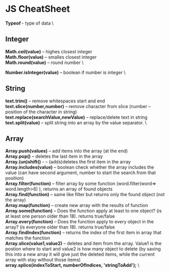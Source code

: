 # JS CheatSheet
**Typeof <value>**  - type of data \

## Integer
**Math.ceil(value)** – highes closest integer \
**Math.floor(value)** – smalles closest integer \
**Math.round(value)** – round number \

**Number.isInteger(value)** – boolean if number is integer \

## String
**text.trim()** – remove whitespaces start and end \
**text.slice(number,number)** – remove character from slice (number – position of the character in string) \
**text.replace(searchValue,newValue)** – replace/delete text in string \
**text.split(value)** – split string into an array by the value separator. \

## Array
**Array.push(values)** – add items into the array (at the end) \
**Array.pop()** – deletes the last item in the array \
**Array.(un)shift()** - – (adds)deletes the first item in the array \
**Array.includes(value)** – boolean check whether the array includes the value (can have second argument, number to start the search from that position) \
**Array.filter(function)** – filter array by some function (word.filter(word=> word.length>6) ), returns an array of found objects \
**Array.find(function)** – same like filter but returns only the found object (not the array) \
**Array.map(function)** – create new array with the results of function \
**Array.some(function)** – Does the function apply at least to one object? (is at least one person older than 18). returns true/false \
**Array.every(function)** – Does the function apply to every object in the array? (is everyone older than 18). returns true/false \
**Array.findIndex(function)** – returns the index of the first item in array that matches the function \
**Array.slice(value1,value2)** – deletes and item from the array. Value1 is the postion where to start and value2 is how many object to delete (by saving this into a new array it will give just the deleted items, while the current array with stay without those items) \
**array.splice(indexToStart, numberOfIndices, 'stringToAdd');** \








